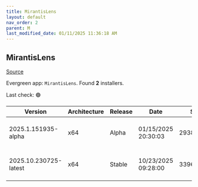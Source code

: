 ```yaml
---
title: MirantisLens
layout: default
nav_order: 2
parent: M
last_modified_date: 01/11/2025 11:36:18 AM
---
```


## MirantisLens

[Source](https://k8slens.dev/)

Evergreen app: `MirantisLens`. Found **2** installers.

Last check: 🟢

| Version               | Architecture | Release | Date                | Size      | Sha512                                                                                   | URI                                                                                                                                                      |
| --------------------- | ------------ | ------- | ------------------- | --------- | ---------------------------------------------------------------------------------------- | -------------------------------------------------------------------------------------------------------------------------------------------------------- |
| 2025.1.151935-alpha   | x64          | Alpha   | 01/15/2025 20:30:03 | 293887944 | acNdyEdBLEKPndAWugwy0nvM7H5PaPTB9g3M3xfDZCbfQAad/hOiJgDf5XN9pU0rOIcBSo0DTUJD44uDRxAYzQ== | [https://downloads.k8slens.dev/ide/Lens%20Setup%202025.1.151935-alpha.exe](https://downloads.k8slens.dev/ide/Lens%20Setup%202025.1.151935-alpha.exe)     |
| 2025.10.230725-latest | x64          | Stable  | 10/23/2025 09:28:00 | 339605488 | HwBMZDjsqvUWHput4ZckusczR2JEap6XISPRbaNws0ItPlaitMRPJXHWbTH9wXyrTNDz51TKx/tZCrVYKNJB0g== | [https://downloads.k8slens.dev/ide/Lens%20Setup%202025.10.230725-latest.exe](https://downloads.k8slens.dev/ide/Lens%20Setup%202025.10.230725-latest.exe) |
